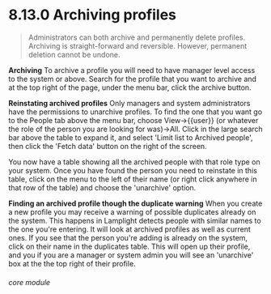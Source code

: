 # 8.13.0    Archiving profiles

>Administrators can both archive and permanently delete profiles. Archiving is straight-forward and reversible. However, permanent deletion cannot be undone.

__Archiving__
 To archive a profile you will need to have manager level access to the system or above. Search for the profile that you want to archive and at the top right of the page, under the menu bar, click the archive button.  

__Reinstating archived profiles__
Only managers and system administrators have the permissions to unarchive profiles.
To find the one that you want go to the People tab above the menu bar, choose View->{{user}} (or whatever the role of the person you are looking for was)->All. Click in the large search bar above the table to expand it, and select 'Limit list to Archived people', then click the 'Fetch data' button on the right of the screen. 

You now have a table showing all the archived people with that role type on your system. Once you have found the person you need to reinstate in this table, click on the menu to the left of their name (or right click anywhere in that row of the table) and choose the 'unarchive' option.


__Finding an archived profile though the duplicate warning__
When you create a new profile you may receive a warning of possible duplicates already on the system. This happens in Lamplight detects people with similar names to the one you're entering. It will look at archived profiles as well as current ones. If you see that the person you're adding is already on the system, click on their name in the duplicates table. This will open up their profile, and you if you are a manager or system admin you will see an 'unarchive' box at the the top right of their profile. 


###### core module

